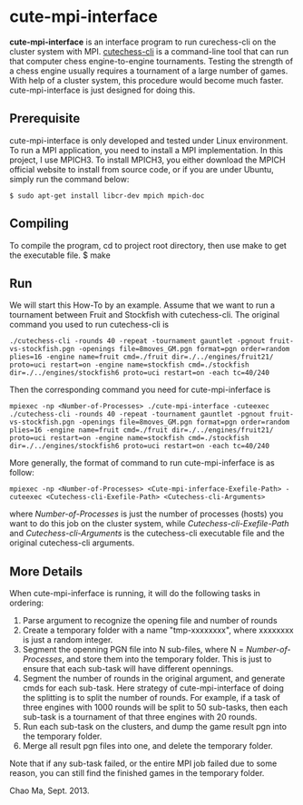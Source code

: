cute-mpi-interface
==================

**cute-mpi-interface** is an interface program to run curechess-cli on the cluster system with MPI. [cutechess-cli](https://github.com/cutechess/cutechess) is a command-line tool that can run that computer chess engine-to-engine tournaments. Testing the strength of a chess engine usually requires a tournament of a large number of games. With help of a cluster system, this procedure would become much faster. cute-mpi-interface is just designed for doing this.

## Prerequisite

cute-mpi-interface is only developed and tested under Linux environment. To run a MPI application, you need to install a MPI implementation. In this project, I use MPICH3. To install MPICH3, you either download the MPICH official website to install from source code, or if you are under Ubuntu, simply run the command below:

	$ sudo apt-get install libcr-dev mpich mpich-doc

## Compiling

To compile the program, cd to project root directory, then use make to get the executable file.
	$ make

## Run

We will start this How-To by an example. Assume that we want to run a tournament between Fruit and Stockfish with cutechess-cli.
The original command you used to run cutechess-cli is

	./cutechess-cli -rounds 40 -repeat -tournament gauntlet -pgnout fruit-vs-stockfish.pgn -openings file=8moves_GM.pgn format=pgn order=random plies=16 -engine name=fruit cmd=./fruit dir=./../engines/fruit21/ proto=uci restart=on -engine name=stockfish cmd=./stockfish dir=./../engines/stockfish6 proto=uci restart=on -each tc=40/240

Then the corresponding command you need for cute-mpi-inferface is

	mpiexec -np <Number-of-Processes> ./cute-mpi-interface -cuteexec ./cutechess-cli -rounds 40 -repeat -tournament gauntlet -pgnout fruit-vs-stockfish.pgn -openings file=8moves_GM.pgn format=pgn order=random plies=16 -engine name=fruit cmd=./fruit dir=./../engines/fruit21/ proto=uci restart=on -engine name=stockfish cmd=./stockfish dir=./../engines/stockfish6 proto=uci restart=on -each tc=40/240

More generally, the format of command to run cute-mpi-inferface is as follow:

	mpiexec -np <Number-of-Processes> <Cute-mpi-inferface-Exefile-Path> -cuteexec <Cutechess-cli-Exefile-Path> <Cutechess-cli-Arguments>

where _Number-of-Processes_ is just the number of processes (hosts) you want to do this job on the cluster system, while _Cutechess-cli-Exefile-Path_ and _Cutechess-cli-Arguments_ is the cutechess-cli executable file and the original cutechess-cli arguments.

## More Details

When cute-mpi-inferface is running, it will do the following tasks in ordering:

1. Parse argument to recognize the opening file and number of rounds
2. Create a temporary folder with a name "tmp-xxxxxxxx", where xxxxxxxx is just a random integer.
3. Segment the openning PGN file into N sub-files, where N = _Number-of-Processes_, and store them into the temporary folder. This is just to ensure that each sub-task will have different opennings. 
4. Segment the number of rounds in the original argument, and generate cmds for each sub-task.
Here strategy of cute-mpi-interface of doing the splitting is to split the number of rounds. For example, if a task of three engines with 1000 rounds will be split to 50 sub-tasks, then each sub-task is a tournament of that three engines with 20 rounds.
5. Run each sub-task on the clusters, and dump the game result pgn into the temporary folder.
6. Merge all result pgn files into one, and delete the temporary folder.

Note that if any sub-task failed, or the entire MPI job failed due to some reason, you can still find the finished games in the temporary folder.


Chao Ma,
Sept. 2013.
